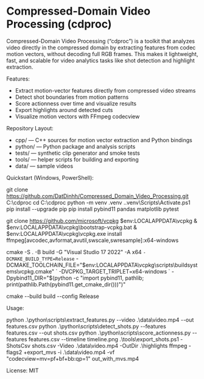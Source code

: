 # Compressed-Domain Video Processing (cdproc)

Compressed-Domain Video Processing (“cdproc”) is a toolkit that analyzes video directly in the compressed domain by extracting features from codec motion vectors, without decoding full RGB frames. This makes it lightweight, fast, and scalable for video analytics tasks like shot detection and highlight extraction.

Features:
- Extract motion-vector features directly from compressed video streams
- Detect shot boundaries from motion patterns
- Score actionness over time and visualize results
- Export highlights around detected cuts
- Visualize motion vectors with FFmpeg codecview

Repository Layout:
- cpp/ — C++ sources for motion vector extraction and Python bindings
- python/ — Python package and analysis scripts
- tests/ — synthetic clip generator and smoke tests
- tools/ — helper scripts for building and exporting
- data/ — sample videos

Quickstart (Windows, PowerShell):

git clone https://github.com/DatDinhh/Compressed_Domain_Video_Processing.git C:\cdproc
cd C:\cdproc
python -m venv .venv
.\.venv\Scripts\Activate.ps1
pip install --upgrade pip
pip install pybind11 pandas matplotlib pytest

git clone https://github.com/microsoft/vcpkg $env:LOCALAPPDATA\vcpkg
& $env:LOCALAPPDATA\vcpkg\bootstrap-vcpkg.bat
& $env:LOCALAPPDATA\vcpkg\vcpkg.exe install ffmpeg[avcodec,avformat,avutil,swscale,swresample]:x64-windows

cmake -S . -B build -G "Visual Studio 17 2022" -A x64 `
  -DCMAKE_BUILD_TYPE=Release `
  -DCMAKE_TOOLCHAIN_FILE="$env:LOCALAPPDATA\vcpkg\scripts\buildsystems\vcpkg.cmake" `
  -DVCPKG_TARGET_TRIPLET=x64-windows `
  -Dpybind11_DIR="$(python -c "import pybind11, pathlib; print(pathlib.Path(pybind11.get_cmake_dir()))")"

cmake --build build --config Release

Usage:

python .\python\scripts\extract_features.py --video .\data\video.mp4 --out features.csv
python .\python\scripts\detect_shots.py --features features.csv --out shots.csv
python .\python\scripts\score_actionness.py --features features.csv --timeline timeline.png
.\tools\export_shots.ps1 -ShotsCsv shots.csv -Video .\data\video.mp4 -OutDir .\highlights
ffmpeg -flags2 +export_mvs -i .\data\video.mp4 -vf "codecview=mv=pf+bf+bb:qp=1" out_with_mvs.mp4

License: MIT
